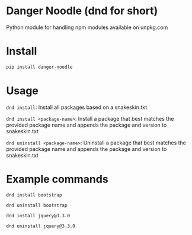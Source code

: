 # Danger Noodle (dnd for short)

Python module for handling npm modules available on unpkg.com

# Install

```bash
pip install danger-noodle
```

# Usage

`dnd install`: Install all packages based on a snakeskin.txt

`dnd install <package-name>`: Install a package that best matches the provided package name and appends the package and version to snakeskin.txt

`dnd uninstall <package-name>`: Uninstall a package that best matches the provided package name and appends the package and version to snakeskin.txt

# Example commands

`dnd install bootstrap`

`dnd uninstall bootstrap`

`dnd install jquery@3.3.0`

`dnd uninstall jquery@3.3.0`
